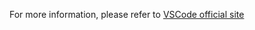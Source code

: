 For more information, please refer to [VSCode official site](https://code.visualstudio.com/docs/cpp/config-linux)
